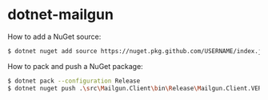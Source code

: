 # dotnet-mailgun

How to add a NuGet source:

```sh
$ dotnet nuget add source https://nuget.pkg.github.com/USERNAME/index.json --name github --username "USERNAME" --password "PASSWORD"
```

How to pack and push a NuGet package:

```sh
$ dotnet pack --configuration Release
$ dotnet nuget push .\src\Mailgun.Client\bin\Release\Mailgun.Client.VERSION.nupkg --source github
```
